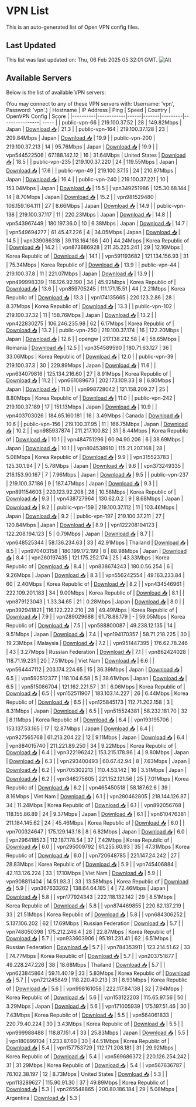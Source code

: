 # VPN List

This is an auto-generated list of Open VPN config files.

## Last Updated

This list was last updated on: Thu, 06 Feb 2025 05:32:01 GMT.
![Alt](https://repobeats.axiom.co/api/embed/186b98318ef1479477931607c1ad7d823f12451f.svg "Repobeats analytics image")

## Available Servers

Below is the list of available VPN servers:

(You may connect to any of these VPN servers with: Username: 'vpn', Password: 'vpn'.)
| Hostname | IP Address | Ping | Speed | Country | OpenVPN Config | Score |
|----------|------------|------|-------|---------|----------------| ----- |
| public-vpn-66 | 219.100.37.52 | 28 | 149.82Mbps | Japan | [Download 📥](./configs/server_0_JP.ovpn) | 21.3 |
| public-vpn-164 | 219.100.37.128 | 23 | 209.84Mbps | Japan | [Download 📥](./configs/server_1_JP.ovpn) | 19.9 |
| public-vpn-200 | 219.100.37.213 | 14 | 95.76Mbps | Japan | [Download 📥](./configs/server_2_JP.ovpn) | 19.9 |
| vpn544522506 | 67.188.142.12 | 16 | 31.64Mbps | United States | [Download 📥](./configs/server_3_US.ovpn) | 18.5 |
| public-vpn-235 | 219.100.37.220 | 24 | 119.55Mbps | Japan | [Download 📥](./configs/server_4_JP.ovpn) | 17.6 |
| public-vpn-49 | 219.100.37.15 | 24 | 210.97Mbps | Japan | [Download 📥](./configs/server_5_JP.ovpn) | 16.4 |
| public-vpn-240 | 219.100.37.221 | 10 | 153.04Mbps | Japan | [Download 📥](./configs/server_6_JP.ovpn) | 15.5 |
| vpn349251986 | 125.30.68.144 | 14 | 8.70Mbps | Japan | [Download 📥](./configs/server_7_JP.ovpn) | 15.2 |
| vpn981529480 | 106.159.164.111 | 27 | 8.66Mbps | Japan | [Download 📥](./configs/server_8_JP.ovpn) | 14.9 |
| public-vpn-138 | 219.100.37.117 | 11 | 220.23Mbps | Japan | [Download 📥](./configs/server_9_JP.ovpn) | 14.8 |
| vpn543967449 | 180.197.36.0 | 10 | 6.38Mbps | Japan | [Download 📥](./configs/server_10_JP.ovpn) | 14.7 |
| vpn549694277 | 61.45.47.226 | 4 | 34.05Mbps | Japan | [Download 📥](./configs/server_11_JP.ovpn) | 14.5 |
| vpn339086318 | 39.118.164.166 | 40 | 44.24Mbps | Korea Republic of | [Download 📥](./configs/server_12_KR.ovpn) | 14.2 |
| vpn873686928 | 211.35.225.241 | 29 | 12.16Mbps | Korea Republic of | [Download 📥](./configs/server_13_KR.ovpn) | 14.1 |
| vpn591193682 | 121.134.156.93 | 31 | 75.34Mbps | Korea Republic of | [Download 📥](./configs/server_14_KR.ovpn) | 13.9 |
| public-vpn-44 | 219.100.37.8 | 11 | 221.07Mbps | Japan | [Download 📥](./configs/server_15_JP.ovpn) | 13.9 |
| vpn499998339 | 116.126.92.190 | 34 | 45.92Mbps | Korea Republic of | [Download 📥](./configs/server_16_KR.ovpn) | 13.6 |
| vpn859705245 | 111.171.15.51 | 44 | 2.21Mbps | Korea Republic of | [Download 📥](./configs/server_17_KR.ovpn) | 13.3 |
| vpn174135665 | 220.123.2.86 | 28 | 8.37Mbps | Korea Republic of | [Download 📥](./configs/server_18_KR.ovpn) | 13.3 |
| public-vpn-102 | 219.100.37.32 | 11 | 158.76Mbps | Japan | [Download 📥](./configs/server_19_JP.ovpn) | 13.2 |
| vpn422830275 | 106.246.235.98 | 62 | 6.17Mbps | Korea Republic of | [Download 📥](./configs/server_20_KR.ovpn) | 13.2 |
| public-vpn-250 | 219.100.37.174 | 16 | 122.20Mbps | Japan | [Download 📥](./configs/server_21_JP.ovpn) | 12.6 |
| opengw | 217.138.212.58 | 4 | 58.65Mbps | Romania | [Download 📥](./configs/server_22_RO.ovpn) | 12.5 |
| vpn354589590 | 180.71.63.127 | 36 | 33.06Mbps | Korea Republic of | [Download 📥](./configs/server_23_KR.ovpn) | 12.0 |
| public-vpn-39 | 219.100.37.3 | 30 | 229.89Mbps | Japan | [Download 📥](./configs/server_24_JP.ovpn) | 11.6 |
| vpn634079816 | 125.134.216.60 | 27 | 8.91Mbps | Korea Republic of | [Download 📥](./configs/server_25_KR.ovpn) | 11.2 |
| vpn661089673 | 202.173.109.33 | 8 | 6.80Mbps | Japan | [Download 📥](./configs/server_26_JP.ovpn) | 11.0 |
| vpn998728042 | 121.158.209.27 | 25 | 8.80Mbps | Korea Republic of | [Download 📥](./configs/server_27_KR.ovpn) | 11.0 |
| public-vpn-242 | 219.100.37.189 | 17 | 151.13Mbps | Japan | [Download 📥](./configs/server_28_JP.ovpn) | 10.9 |
| vpn403703026 | 184.65.160.181 | 16 | 3.49Mbps | Canada | [Download 📥](./configs/server_29_CA.ovpn) | 10.6 |
| public-vpn-156 | 219.100.37.95 | 11 | 166.75Mbps | Japan | [Download 📥](./configs/server_30_JP.ovpn) | 10.2 |
| vpn985937874 | 211.217.100.82 | 31 | 8.44Mbps | Korea Republic of | [Download 📥](./configs/server_31_KR.ovpn) | 10.1 |
| vpn484751296 | 60.94.90.206 | 6 | 38.69Mbps | Japan | [Download 📥](./configs/server_32_JP.ovpn) | 10.1 |
| vpn804538910 | 115.21.207.168 | 28 | 5.08Mbps | Korea Republic of | [Download 📥](./configs/server_33_KR.ovpn) | 9.9 |
| vpn315523783 | 125.30.1.94 | 7 | 5.78Mbps | Japan | [Download 📥](./configs/server_34_JP.ovpn) | 9.6 |
| vpn373249335 | 216.153.90.167 | 7 | 7.96Mbps | Japan | [Download 📥](./configs/server_35_JP.ovpn) | 9.5 |
| public-vpn-237 | 219.100.37.186 | 9 | 187.47Mbps | Japan | [Download 📥](./configs/server_36_JP.ovpn) | 9.3 |
| vpn891154603 | 220.123.92.208 | 28 | 10.58Mbps | Korea Republic of | [Download 📥](./configs/server_37_KR.ovpn) | 9.3 |
| vpn438727964 | 130.62.0.2 | 9 | 8.68Mbps | Japan | [Download 📥](./configs/server_38_JP.ovpn) | 9.2 |
| public-vpn-159 | 219.100.37.112 | 11 | 103.46Mbps | Japan | [Download 📥](./configs/server_39_JP.ovpn) | 9.2 |
| public-vpn-197 | 219.100.37.211 | 27 | 120.84Mbps | Japan | [Download 📥](./configs/server_40_JP.ovpn) | 8.9 |
| vpn122208194123 | 122.208.194.123 | 5 | 0.79Mbps | Japan | [Download 📥](./configs/server_41_JP.ovpn) | 8.7 |
| vpn648525344 | 58.136.234.63 | 33 | 42.91Mbps | Thailand | [Download 📥](./configs/server_42_TH.ovpn) | 8.5 |
| vpn970403158 | 180.199.172.199 | 8 | 88.98Mbps | Japan | [Download 📥](./configs/server_43_JP.ovpn) | 8.4 |
| vpn260197435 | 121.175.252.174 | 25 | 43.33Mbps | Korea Republic of | [Download 📥](./configs/server_44_KR.ovpn) | 8.4 |
| vpn838674243 | 180.0.56.254 | 6 | 9.26Mbps | Japan | [Download 📥](./configs/server_45_JP.ovpn) | 8.3 |
| vpn556242554 | 49.163.233.84 | 60 | 2.40Mbps | Korea Republic of | [Download 📥](./configs/server_46_KR.ovpn) | 8.2 |
| vpn434546961 | 222.109.201.183 | 34 | 9.00Mbps | Korea Republic of | [Download 📥](./configs/server_47_KR.ovpn) | 8.1 |
| vpn879123043 | 1.33.34.65 | 21 | 0.28Mbps | Japan | [Download 📥](./configs/server_48_JP.ovpn) | 8.0 |
| vpn392941821 | 116.122.222.210 | 28 | 49.49Mbps | Korea Republic of | [Download 📥](./configs/server_49_KR.ovpn) | 7.9 |
| vpn289029688 | 61.78.88.179 | - | 59.05Mbps | Korea Republic of | [Download 📥](./configs/server_50_KR.ovpn) | 7.5 |
| vpn588800087 | 49.238.12.135 | 14 | 9.51Mbps | Japan | [Download 📥](./configs/server_51_JP.ovpn) | 7.4 |
| vpn194170357 | 58.71.218.225 | 30 | 19.23Mbps | Malaysia | [Download 📥](./configs/server_52_MY.ovpn) | 7.2 |
| vpn951447395 | 176.62.78.246 | 43 | 3.27Mbps | Russian Federation | [Download 📥](./configs/server_53_RU.ovpn) | 7.1 |
| vpn862424028 | 118.71.19.231 | 20 | 7.51Mbps | Viet Nam | [Download 📥](./configs/server_54_VN.ovpn) | 6.6 |
| vpn564447112 | 203.174.224.65 | 15 | 36.39Mbps | Japan | [Download 📥](./configs/server_55_JP.ovpn) | 6.5 |
| vpn592512377 | 118.104.6.58 | 5 | 38.61Mbps | Japan | [Download 📥](./configs/server_56_JP.ovpn) | 6.5 |
| vpn515086704 | 121.162.221.57 | 31 | 6.06Mbps | Korea Republic of | [Download 📥](./configs/server_57_KR.ovpn) | 6.5 |
| vpn152511907 | 183.103.14.227 | 26 | 6.44Mbps | Korea Republic of | [Download 📥](./configs/server_58_KR.ovpn) | 6.5 |
| vpn125845173 | 112.71.202.158 | 3 | 8.31Mbps | Japan | [Download 📥](./configs/server_59_JP.ovpn) | 6.5 |
| vpn515524381 | 58.232.181.70 | 32 | 8.11Mbps | Korea Republic of | [Download 📥](./configs/server_60_KR.ovpn) | 6.4 |
| vpn193195706 | 153.137.53.165 | 17 | 12.87Mbps | Japan | [Download 📥](./configs/server_61_JP.ovpn) | 6.4 |
| vpn927565768 | 61.213.204.22 | 12 | 9.11Mbps | Japan | [Download 📥](./configs/server_62_JP.ovpn) | 6.4 |
| vpn884015740 | 211.221.89.250 | 34 | 9.22Mbps | Korea Republic of | [Download 📥](./configs/server_63_KR.ovpn) | 6.4 |
| vpn322196242 | 153.215.178.96 | 4 | 9.80Mbps | Japan | [Download 📥](./configs/server_64_JP.ovpn) | 6.3 |
| vpn293400493 | 60.67.42.94 | 8 | 7.63Mbps | Japan | [Download 📥](./configs/server_65_JP.ovpn) | 6.2 |
| vpn705302213 | 110.4.53.142 | 16 | 3.51Mbps | Japan | [Download 📥](./configs/server_66_JP.ovpn) | 6.2 |
| vpn346275605 | 221.152.121.56 | 25 | 7.01Mbps | Korea Republic of | [Download 📥](./configs/server_67_KR.ovpn) | 6.2 |
| vpn465450518 | 58.187.62.6 | 39 | 8.16Mbps | Viet Nam | [Download 📥](./configs/server_68_VN.ovpn) | 6.1 |
| vpn280462805 | 218.144.126.87 | 34 | 11.24Mbps | Korea Republic of | [Download 📥](./configs/server_69_KR.ovpn) | 6.1 |
| vpn892056768 | 118.155.86.89 | 24 | 9.37Mbps | Japan | [Download 📥](./configs/server_70_JP.ovpn) | 6.1 |
| vpn610476381 | 211.184.145.62 | 24 | 45.46Mbps | Korea Republic of | [Download 📥](./configs/server_71_KR.ovpn) | 6.0 |
| vpn700324647 | 175.129.143.18 | 8 | 6.82Mbps | Japan | [Download 📥](./configs/server_72_JP.ovpn) | 6.0 |
| vpn296418523 | 112.187.178.54 | 37 | 7.42Mbps | Korea Republic of | [Download 📥](./configs/server_73_KR.ovpn) | 6.0 |
| vpn295009792 | 61.255.60.93 | 35 | 47.31Mbps | Korea Republic of | [Download 📥](./configs/server_74_KR.ovpn) | 6.0 |
| vpn720648785 | 221.147.24.242 | 27 | 28.83Mbps | Korea Republic of | [Download 📥](./configs/server_75_KR.ovpn) | 5.9 |
| vpn745406884 | 42.113.126.224 | 33 | 17.10Mbps | Viet Nam | [Download 📥](./configs/server_76_VN.ovpn) | 5.9 |
| vpn908811404 | 14.51.93.3 | 33 | 13.58Mbps | Korea Republic of | [Download 📥](./configs/server_77_KR.ovpn) | 5.9 |
| vpn367633262 | 138.64.64.185 | 4 | 72.46Mbps | Japan | [Download 📥](./configs/server_78_JP.ovpn) | 5.8 |
| vpn177924343 | 222.118.132.142 | 29 | 8.51Mbps | Korea Republic of | [Download 📥](./configs/server_79_KR.ovpn) | 5.8 |
| vpn874469855 | 220.82.137.219 | 33 | 21.51Mbps | Korea Republic of | [Download 📥](./configs/server_80_KR.ovpn) | 5.8 |
| vpn684306252 | 5.137.106.202 | 62 | 17.69Mbps | Russian Federation | [Download 📥](./configs/server_81_RU.ovpn) | 5.7 |
| vpn748050398 | 175.212.246.4 | 28 | 22.87Mbps | Korea Republic of | [Download 📥](./configs/server_82_KR.ovpn) | 5.7 |
| vpn933603906 | 95.191.231.41 | 62 | 6.51Mbps | Russian Federation | [Download 📥](./configs/server_83_RU.ovpn) | 5.7 |
| vpn784353911 | 123.214.51.62 | 33 | 74.77Mbps | Korea Republic of | [Download 📥](./configs/server_84_KR.ovpn) | 5.7 |
| vpn203751877 | 49.228.247.226 | 38 | 18.68Mbps | Thailand | [Download 📥](./configs/server_85_TH.ovpn) | 5.7 |
| vpn623845864 | 59.11.40.19 | 33 | 5.83Mbps | Korea Republic of | [Download 📥](./configs/server_86_KR.ovpn) | 5.7 |
| vpn721245849 | 118.220.40.213 | 31 | 8.93Mbps | Korea Republic of | [Download 📥](./configs/server_87_KR.ovpn) | 5.6 |
| vpn998161058 | 222.117.84.138 | 32 | 7.94Mbps | Korea Republic of | [Download 📥](./configs/server_88_KR.ovpn) | 5.6 |
| vpn153122203 | 115.65.97.56 | 50 | 3.29Mbps | Japan | [Download 📥](./configs/server_89_JP.ovpn) | 5.6 |
| vpn171005939 | 175.197.51.46 | 30 | 7.43Mbps | Korea Republic of | [Download 📥](./configs/server_90_KR.ovpn) | 5.5 |
| vpn564061833 | 220.79.40.224 | 30 | 3.43Mbps | Korea Republic of | [Download 📥](./configs/server_91_KR.ovpn) | 5.5 |
| vpn999988488 | 118.87.151.4 | 33 | 25.83Mbps | Japan | [Download 📥](./configs/server_92_JP.ovpn) | 5.5 |
| vpn180899104 | 1.233.87.60 | 30 | 44.51Mbps | Korea Republic of | [Download 📥](./configs/server_93_KR.ovpn) | 5.4 |
| vpn157753729 | 112.171.208.181 | 31 | 29.92Mbps | Korea Republic of | [Download 📥](./configs/server_94_KR.ovpn) | 5.4 |
| vpn569686372 | 220.126.254.242 | 31 | 31.29Mbps | Korea Republic of | [Download 📥](./configs/server_95_KR.ovpn) | 5.4 |
| vpn567636787 | 76.102.38.197 | 12 | 8.73Mbps | United States | [Download 📥](./configs/server_96_US.ovpn) | 5.3 |
| vpn113289627 | 115.90.91.30 | 37 | 49.89Mbps | Korea Republic of | [Download 📥](./configs/server_97_KR.ovpn) | 5.3 |
| vpn265548865 | 200.80.186.184 | 29 | 5.08Mbps | Argentina | [Download 📥](./configs/server_98_AR.ovpn) | 5.3 |
